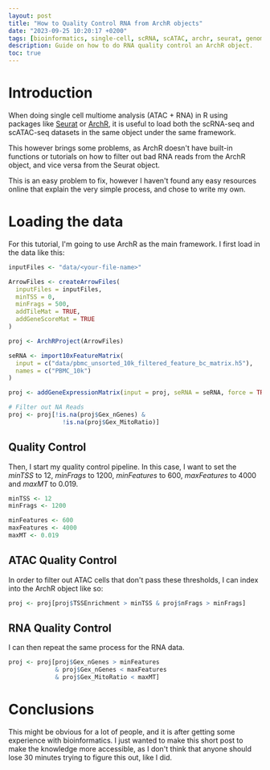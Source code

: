 ```yaml
---
layout: post
title: "How to Quality Control RNA from ArchR objects"
date: "2023-09-25 10:20:17 +0200"
tags: [bioinformatics, single-cell, scRNA, scATAC, archr, seurat, genomics]
description: Guide on how to do RNA quality control an ArchR object.
toc: true
---
```


# Introduction

When doing single cell multiome analysis (ATAC + RNA) in R using packages like [Seurat](https://satijalab.org/seurat/) or [ArchR](https://www.archrproject.com/), it is useful to load both the scRNA-seq and scATAC-seq datasets in the same object under the same framework.

This however brings some problems, as ArchR doesn't have built-in functions or tutorials on how to filter out bad RNA reads from the ArchR object, and vice versa from the Seurat object.

This is an easy problem to fix, however I haven't found any easy resources online that explain the very simple process, and chose to write my own.

# Loading the data

For this tutorial, I'm going to use ArchR as the main framework. I first load in the data like this:

```r
inputFiles <- "data/<your-file-name>"

ArrowFiles <- createArrowFiles(
  inputFiles = inputFiles,
  minTSS = 0,
  minFrags = 500, 
  addTileMat = TRUE,
  addGeneScoreMat = TRUE
)

proj <- ArchRProject(ArrowFiles)

seRNA <- import10xFeatureMatrix(
  input = c("data/pbmc_unsorted_10k_filtered_feature_bc_matrix.h5"),
  names = c("PBMC_10k")
)

proj <- addGeneExpressionMatrix(input = proj, seRNA = seRNA, force = TRUE)

# Filter out NA Reads
proj <- proj[!is.na(proj$Gex_nGenes) & 
               !is.na(proj$Gex_MitoRatio)]
```

## Quality Control

Then, I start my quality control pipeline. In this case, I want to set the *minTSS* to 12, *minFrags* to 1200, *minFeatures* to 600, *maxFeatures* to 4000 and *maxMT* to 0.019.


```r
minTSS <- 12
minFrags <- 1200

minFeatures <- 600
maxFeatures <- 4000
maxMT <- 0.019
```

## ATAC Quality Control

In order to filter out ATAC cells that don't pass these thresholds, I can index into the ArchR object like so:

```r
proj <- proj[proj$TSSEnrichment > minTSS & proj$nFrags > minFrags]
```

## RNA Quality Control

I can then repeat the same process for the RNA data.

```r
proj <- proj[proj$Gex_nGenes > minFeatures
             & proj$Gex_nGenes < maxFeatures
             & proj$Gex_MitoRatio < maxMT]
```

# Conclusions

This might be obvious for a lot of people, and it is after getting some experience with bioinformatics. I just wanted to make this short post to make the knowledge more accessible, as I don't think that anyone should lose 30 minutes trying to figure this out, like I did.

[jekyll-docs]: https://jekyllrb.com/docs/home
[jekyll-gh]: https://github.com/jekyll/jekyll
[jekyll-talk]: https://talk.jekyllrb.com
